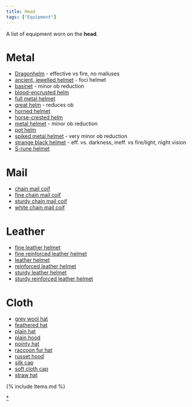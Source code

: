 ```yaml
---
title: Head
tags: ["Equipment"]
---
```

A list of equipment worn on the **head**.

# Metal

- [Dragonhelm](Dragonhelm "wikilink") - effective vs fire, no malluses
- [ancient, jewelled helmet](ancient,_jewelled_helmet "wikilink") - foci
  helmet
- [basinet](basinet "wikilink") - minor ob reduction
- [blood-encrusted helm](blood-encrusted_helm "wikilink")
- [full metal helmet](full_metal_helmet "wikilink")
- [great helm](great_helm "wikilink") - reduces ob
- [horned helmet](horned_helmet "wikilink")
- [horse-crested helm](horse-crested_helm "wikilink")
- [metal helmet](metal_helmet "wikilink") - minor ob reduction
- [pot helm](pot_helm "wikilink")
- [spiked metal helmet](spiked_metal_helmet "wikilink") - very minor ob
  reduction
- [strange black helmet](strange_black_helmet "wikilink") - eff. vs.
  darkness, ineff. vs fire/light, night vision
- [S-rune helmet](S-rune_helmet "wikilink")

# Mail

- [chain mail coif](chain_mail_coif "wikilink")
- [fine chain mail coif](fine_chain_mail_coif "wikilink")
- [sturdy chain mail coif](sturdy_chain_mail_coif "wikilink")
- [white chain mail coif](white_chain_mail_coif "wikilink")

# Leather

- [fine leather helmet](fine_leather_helmet "wikilink")
- [fine reinforced leather
  helmet](fine_reinforced_leather_helmet "wikilink")
- [leather helmet](leather_helmet "wikilink")
- [reinforced leather helmet](reinforced_leather_helmet "wikilink")
- [sturdy leather helmet](sturdy_leather_helmet "wikilink")
- [sturdy reinforced leather
  helmet](sturdy_reinforced_leather_helmet "wikilink")

# Cloth

- [grey wool hat](grey_wool_hat "wikilink")
- [feathered hat](feathered_hat "wikilink")
- [plain hat](plain_hat "wikilink")
- [plain hood](plain_hood "wikilink")
- [pointy hat](pointy_hat "wikilink")
- [raccoon fur hat](raccoon_fur_hat "wikilink")
- [russet hood](russet_hood "wikilink")
- [silk cap](silk_cap "wikilink")
- [soft cloth cap](soft_cloth_cap "wikilink")
- [straw hat](straw_hat "wikilink")

{% include Items.md %}

[\*](Category:Head_items "wikilink")